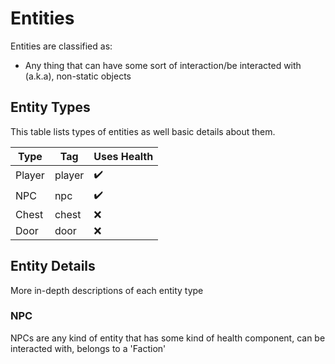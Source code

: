 # Entities

Entities are classified as:
- Any thing that can have some sort of interaction/be interacted with
(a.k.a), non-static objects

## Entity Types

This table lists types of entities as well basic details about them.

| Type | Tag | Uses Health |
|------|-----|-------------|
| Player | player | :heavy_check_mark: |
| NPC | npc | :heavy_check_mark: |
| Chest | chest | :x: |
| Door | door | :x: |


## Entity Details

More in-depth descriptions of each entity type

### NPC

NPCs are any kind of entity that has some kind of health component, can be interacted with, belongs to a 'Faction'  